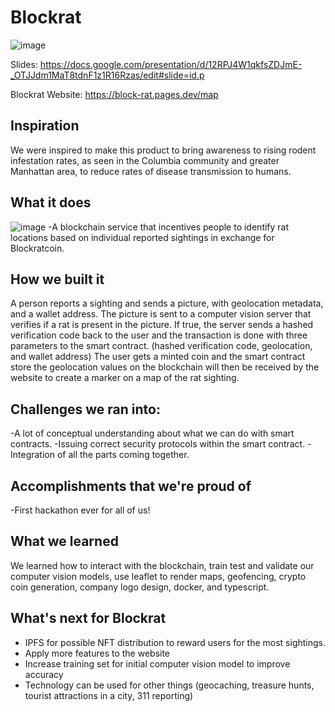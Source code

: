 # Blockrat

![image](https://user-images.githubusercontent.com/67718713/221411456-c2d23c6c-48eb-462e-9ef6-69d9f18a81c8.png)

Slides: https://docs.google.com/presentation/d/12RPJ4W1qkfsZDJmE-_OTJJdm1MaT8tdnF1z1R16Rzas/edit#slide=id.p

Blockrat Website: https://block-rat.pages.dev/map
## Inspiration
We were inspired to make this product to bring awareness to rising rodent infestation rates, as seen in the Columbia community and greater Manhattan area, to reduce rates of disease transmission to humans.
## What it does
![image](https://user-images.githubusercontent.com/67718713/221411587-60349f36-8616-44fa-9269-9a9df94a7c45.png)
-A blockchain service that incentives people to identify rat locations based on individual reported sightings in exchange for Blockratcoin.
## How we built it
A person reports a sighting and sends a picture, with geolocation metadata, and a wallet address. The picture is sent to a computer vision server that verifies if a rat is present in the picture. If true, the server sends a hashed verification code back to the user and the transaction is done with three parameters to the smart contract. (hashed verification code, geolocation, and wallet address) The user gets a minted coin and the smart contract store the geolocation values on the blockchain will then be received by the website to create a marker on a map of the rat sighting.
## Challenges we ran into:
-A lot of conceptual understanding about what we can do with smart contracts. 
-Issuing correct security protocols within the smart contract. 
-Integration of all the parts coming together. 
## Accomplishments that we're proud of
-First hackathon ever for all of us! 
## What we learned
We learned how to interact with the blockchain, train test and validate our computer vision models, use leaflet to render maps, geofencing, crypto coin generation, company logo design, docker, and typescript.
## What's next for Blockrat
- IPFS for possible NFT distribution to reward users for the most sightings. 
- Apply more features to the website
- Increase training set for initial computer vision model to improve accuracy
- Technology can be used for other things (geocaching, treasure hunts, tourist attractions in a city, 311 reporting)
